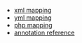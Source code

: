 - [xml mapping](http://docs.doctrine-project.org/en/2.0.x/reference/xml-mapping.html#defining-indexes-or-unique-constraints)
- [yml mapping](http://docs.doctrine-project.org/en/2.0.x/reference/yaml-mapping.html)
- [php mapping](http://docs.doctrine-project.org/en/2.0.x/reference/php-mapping.html)
- [annotation reference](http://docs.doctrine-project.org/en/2.0.x/reference/annotations-reference.html#annref-index)